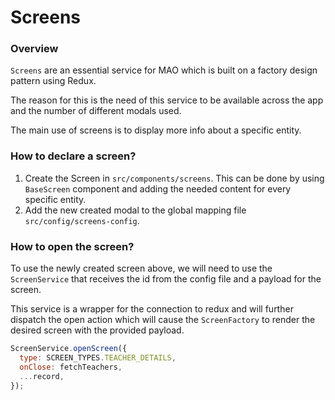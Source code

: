 # Screens

### Overview

`Screens` are an essential service for MAO which is built on a factory design pattern using Redux.

The reason for this is the need of this service to be available across the app and the number of different modals used.

The main use of screens is to display more info about a specific entity.

### How to declare a screen?

1. Create the Screen in `src/components/screens`. This can be done by using `BaseScreen` component and adding the needed content for every specific entity.
2. Add the new created modal to the global mapping file `src/config/screens-config`.

### How to open the screen?

To use the newly created screen above, we will need to use the `ScreenService` that receives the id from the config file and a payload for the screen.

This service is a wrapper for the connection to redux and will further dispatch the open action which will cause the `ScreenFactory` to render the desired screen with the provided payload.

```javascript
ScreenService.openScreen({
  type: SCREEN_TYPES.TEACHER_DETAILS,
  onClose: fetchTeachers,
  ...record,
});
```
